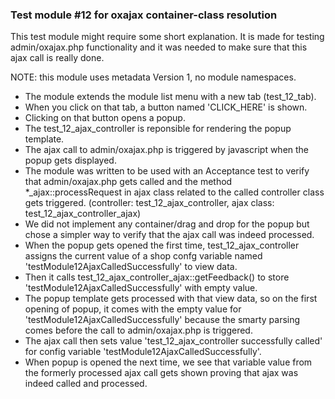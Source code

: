 ### Test module #12 for oxajax container-class resolution

This test module might require some short explanation. It is made for
testing admin/oxajax.php functionality and it was needed to make sure
that this ajax call is really done.

NOTE: this module uses metadata Version 1, no module namespaces.

* The module extends the module list menu with a new tab (test_12_tab).
* When you click on that tab, a button named 'CLICK_HERE' is shown.
* Clicking on that button opens a popup.
* The test_12_ajax_controller is reponsible for rendering the popup template.
* The ajax call to admin/oxajax.php is triggered by javascript when the popup gets displayed.
* The module was written to be used with an Acceptance test to verify that admin/oxajax.php
  gets called and the method *_ajax::processRequest in ajax class related to the called controller 
  class gets triggered. (controller: test_12_ajax_controller, ajax class: test_12_ajax_controller_ajax)
* We did not implement any container/drag and drop for the popup but chose a simpler way to 
  verify that the ajax call was indeed processed.
* When the popup gets opened the first time, test_12_ajax_controller assigns the current value of
  a shop confg variable named 'testModule12AjaxCalledSuccessfully' to view data.
* Then it calls test_12_ajax_controller_ajax::getFeedback() to store 'testModule12AjaxCalledSuccessfully' 
  with empty value.
* The popup template gets processed with that view data, so on the first opening of popup, it comes with
  the empty value for 'testModule12AjaxCalledSuccessfully' because the smarty parsing comes before the
  call to admin/oxajax.php is triggered.
* The ajax call then sets value 'test_12_ajax_controller successfully called' for config variable 
  'testModule12AjaxCalledSuccessfully'.
* When popup is opened the next time, we see that variable value from the formerly processed ajax call
  gets shown proving that ajax was indeed called and processed.
  
  